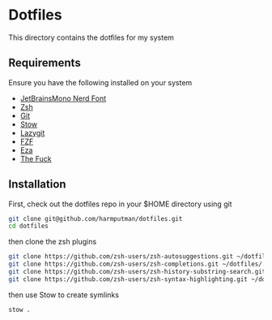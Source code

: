 # Dotfiles

This directory contains the dotfiles for my system

## Requirements

Ensure you have the following installed on your system

- [JetBrainsMono Nerd Font](https://www.nerdfonts.com/font-downloads)
- [Zsh](https://github.com/ohmyzsh/ohmyzsh/wiki/Installing-ZSH)
- [Git](https://git-scm.com/)
- [Stow](https://www.gnu.org/software/stow/)
- [Lazygit](https://github.com/jesseduffield/lazygit/)
- [FZF](https://github.com/junegunn/fzf)
- [Eza](https://github.com/eza-community/eza/)
- [The Fuck](https://github.com/nvbn/thefuck)

## Installation

First, check out the dotfiles repo in your $HOME directory using git

```bash
git clone git@github.com/harmputman/dotfiles.git
cd dotfiles
```

then clone the zsh plugins

```bash
git clone https://github.com/zsh-users/zsh-autosuggestions.git ~/dotfiles/.zsh/zsh-autosuggestions && \
git clone https://github.com/zsh-users/zsh-completions.git ~/dotfiles/.zsh/zsh-completions && \
git clone https://github.com/zsh-users/zsh-history-substring-search.git ~/dotfiles/.zsh/zsh-history-substring-search && \
git clone https://github.com/zsh-users/zsh-syntax-highlighting.git ~/dotfiles/.zsh/zsh-syntax-highlighting
```

then use Stow to create symlinks

```bash
stow .
```
